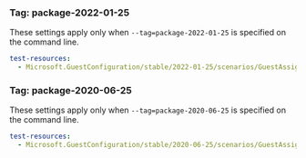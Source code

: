 ### Tag: package-2022-01-25

These settings apply only when `--tag=package-2022-01-25` is specified on the command line.

```yaml $(tag) == 'package-2022-01-25'
test-resources:
  - Microsoft.GuestConfiguration/stable/2022-01-25/scenarios/GuestAssignmentTests.yaml
```

### Tag: package-2020-06-25

These settings apply only when `--tag=package-2020-06-25` is specified on the command line.

```yaml $(tag) == 'package-2020-06-25'
test-resources:
  - Microsoft.GuestConfiguration/stable/2020-06-25/scenarios/GuestAssignmentTests.yaml
```